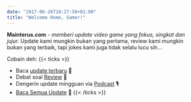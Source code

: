```yaml
---
date: "2017-06-26T18:27:58+01:00"
title: "Welcome Home, Gamer!"
---
```


**Mainterus.com** - *memberi update video game yang fokus, singkat dan jujur.* Update kami mungkin bukan yang pertama, review kami mungkin bukan yang terbaik, tapi jokes kami juga tidak selalu lucu sih...

Cobain deh:
{{< ticks >}}
* Baca [update terbaru](/tags/news) 📰
* Debat soal [Review](/tags/review) 👀
* Dengerin update mingguan via [Podcast](/podcast) 🎙️
* [Baca Semua Update](/post) 🎉
{{< /ticks >}}
